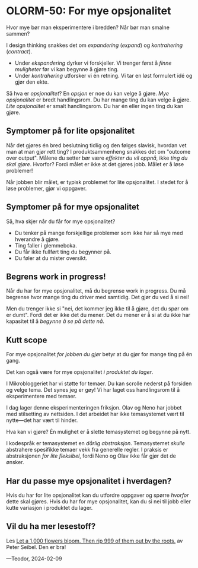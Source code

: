 # OLORM-50: For mye opsjonalitet

Hvor mye bør man eksperimentere i bredden?
Når bør man smalne sammen?

I design thinking snakkes det om _expandering_ (_expand_) og _kontrahering_ (_contract_).

- Under _ekspandering_ dyrker vi forskjeller.
  Vi trenger først å _finne muligheter_ før vi kan begynne å gjøre ting.
- Under _kontrahering_ utforsker vi én retning.
  Vi tar en løst formulert idé og gjør den ekte.

Så hva er _opsjonalitet_?
En _opsjon_ er noe du kan velge å gjøre.
_Mye opsjonalitet_ er bredt handlingsrom.
Du har mange ting du kan velge å gjøre.
_Lite opsjonalitet_ er smalt handlingsrom.
Du har én eller ingen ting du kan gjøre.

## Symptomer på for lite opsjonalitet

Når det gjøres én bred beslutning tidlig og den følges slavisk, hvordan vet man at man gjør rett ting?
I produktsammenheng snakkes det om "outcome over output".
Målene du setter bør være _effekter du vil oppnå_, ikke _ting du skal gjøre_.
Hvorfor?
Fordi målet er ikke at det gjøres jobb.
Målet er å løse problemer!

Når jobben blir målet, er typisk problemet for lite opsjonalitet.
I stedet for å løse problemer, gjør vi oppgaver.

## Symptomer på for mye opsjonalitet

Så, hva skjer når du får for mye opsjonalitet?

- Du tenker på mange forskjellige problemer som ikke har så mye med hverandre å gjøre.
- Ting faller i glemmeboka.
- Du får ikke fullført ting du begynner på.
- Du føler at du mister oversikt.

## Begrens work in progress!

Når du har for mye opsjonalitet, må du begrense work in progress.
Du må begrense hvor mange ting du driver med samtidig.
Det gjør du ved å si nei!

Men du trenger ikke si "nei, det kommer jeg ikke til å gjøre, det du spør om er dumt".
Fordi det er ikke det du mener.
Det du mener er å si at du ikke har kapasitet til å _begynne å se på dette nå_.

## Kutt scope

For mye opsjonalitet _for jobben du gjør_ betyr at du gjør for mange ting på én gang.

Det kan også være for mye opsjonalitet _i produktet du lager_.

I Mikrobloggeriet har vi støtte for temaer.
Du kan scrolle nederst på forsiden og velge tema.
Det synes jeg er gøy!
Vi har laget oss handlingsrom til å eksperimentere med temaer.

I dag lager denne eksperimenteringen friksjon.
Olav og Neno har jobbet med stilsetting av nettsiden.
I det arbeidet har ikke temasystemet vært til nytte—det har vært til hinder.

Hva kan vi gjøre?
Én mulighet er å slette temasystemet og begynne på nytt.

I kodespråk er temasystemet en _dårlig abstraksjon_.
Temasystemet _skulle_ abstrahere spesifikke temaer vekk fra generelle regler.
I praksis er abstraksjonen _for lite fleksibel_, fordi Neno og Olav ikke får gjør det de ønsker.

## Har du passe mye opsjonalitet i hverdagen?

Hvis du har for lite opsjonalitet kan du utfordre oppgaver og spørre _hvorfor_ dette skal gjøres.
Hvis du har for mye opsjonalitet, kan du si nei til jobb eller kutte variasjon i produktet du lager.

## Vil du ha mer lesestoff?

Les [Let a 1,000 flowers bloom. Then rip 999 of them out by the roots.] av Peter Seibel.
Den er bra!

[Let a 1,000 flowers bloom. Then rip 999 of them out by the roots.]: https://gigamonkeys.com/flowers/

—Teodor, 2024-02-09
